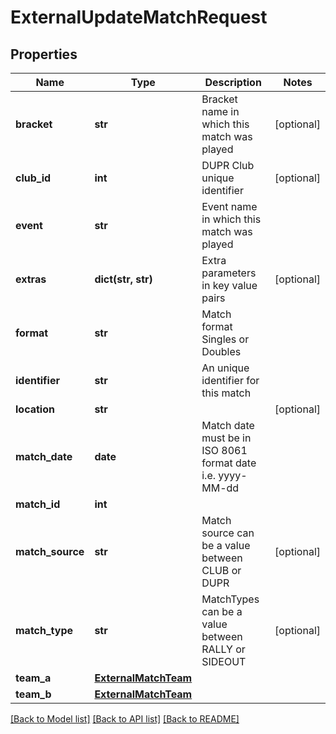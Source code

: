 # ExternalUpdateMatchRequest

## Properties
Name | Type | Description | Notes
------------ | ------------- | ------------- | -------------
**bracket** | **str** | Bracket name in which this match was played | [optional] 
**club_id** | **int** | DUPR Club unique identifier | [optional] 
**event** | **str** | Event name in which this match was played | 
**extras** | **dict(str, str)** | Extra parameters in key value pairs | [optional] 
**format** | **str** | Match format Singles or Doubles | 
**identifier** | **str** | An unique identifier for this match | 
**location** | **str** |  | [optional] 
**match_date** | **date** | Match date must be in ISO 8061 format date i.e. yyyy-MM-dd | 
**match_id** | **int** |  | 
**match_source** | **str** | Match source can be a value between CLUB or DUPR | [optional] 
**match_type** | **str** | MatchTypes can be a value between RALLY or SIDEOUT | [optional] 
**team_a** | [**ExternalMatchTeam**](ExternalMatchTeam.md) |  | 
**team_b** | [**ExternalMatchTeam**](ExternalMatchTeam.md) |  | 

[[Back to Model list]](../README.md#documentation-for-models) [[Back to API list]](../README.md#documentation-for-api-endpoints) [[Back to README]](../README.md)

